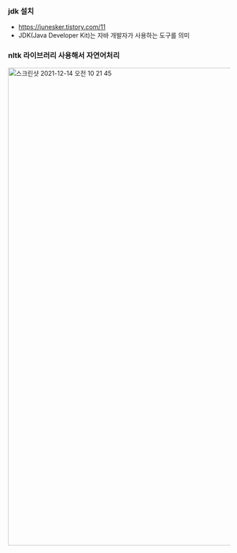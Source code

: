 ### jdk 설치
- https://junesker.tistory.com/11
- JDK(Java Developer Kit)는 자바 개발자가 사용하는 도구를 의미

### nltk 라이브러리 사용해서 자연어처리
<img width="1081" alt="스크린샷 2021-12-14 오전 10 21 45" src="https://user-images.githubusercontent.com/89058117/145915240-4dd53135-3837-4fa1-b326-9dc8af659c66.png">
